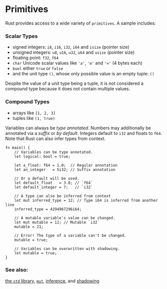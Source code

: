 # Primitives

Rust provides access to a wide variety of `primitives`. A sample includes:


### Scalar Types

* signed integers: `i8`, `i16`, `i32`, `i64` and `isize` (pointer size)
* unsigned integers: `u8`, `u16`, `u32`, `u64` and `usize` (pointer size)
* floating point: `f32`, `f64`
* `char` Unicode scalar values like `'a'`, `'α'` and `'∞'` (4 bytes each)
* `bool` either `true` or `false`
* and the unit type `()`, whose only possible value is an empty tuple: `()`

Despite the value of a unit type being a tuple, it is not considered a
compound type because it does not contain multiple values.

### Compound Types

* arrays like `[1, 2, 3]`
* tuples like `(1, true)`

Variables can always be *type annotated*. Numbers may additionally be
annotated via a *suffix* or *by default*. Integers default to `i32` and
floats to `f64`. Note that Rust can also infer types from context.

```rust,editable
fn main() {
    // Variables can be type annotated.
    let logical: bool = true;

    let a_float: f64 = 1.0;  // Regular annotation
    let an_integer   = 5i32; // Suffix annotation

    // Or a default will be used.
    let default_float   = 3.0; // `f64`
    let default_integer = 7;   // `i32`

    // A type can also be inferred from context
    let mut inferred_type = 12; // Type i64 is inferred from another line
    inferred_type = 4294967296i64;

    // A mutable variable's value can be changed.
    let mut mutable = 12; // Mutable `i32`
    mutable = 21;

    // Error! The type of a variable can't be changed.
    mutable = true;

    // Variables can be overwritten with shadowing.
    let mutable = true;
}
```

### See also:

[the `std` library][std], [`mut`][mut], [inference], and [shadowing]

[std]: https://doc.rust-lang.org/std/
[mut]: variable_bindings/mut.html
[inference]: types/inference.html
[shadowing]: variable_bindings/scope.html
